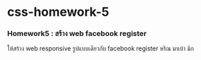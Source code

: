# css-homework-5
### Homework5 : สร้าง web facebook register
ให้สร้าง web responsive รูปแบบเดียวกับ facebook register
หริณ มาเบ้า มิก
